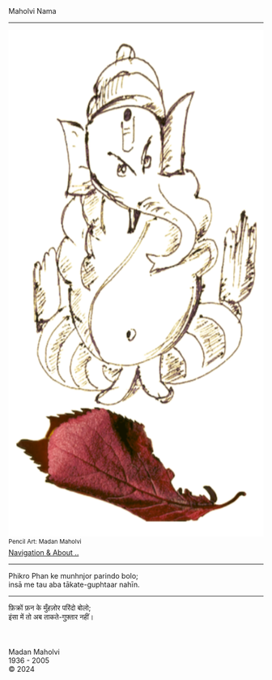 <div class="cover-huge">Maholvi Nama</div>

----

<div class="centered">
    <img src="./ganesa.png" alt="Shwet Ganesa" class="responsive"
    width = "1400"
    height = "1000" />
    
</div>
<div class="cover-small"><sup>Pencil Art: Madan Maholvi</sup></div>
<div class="cover-small">
  <div class="centered">
      <a href="./how.md">Navigation & About .. </a>
  </div>
</div>

<div class="cover-medium">
  <div class="centered">

</div>
</div>

---


<div class="cover-medium">
  <div class="centered">
  Phikro Phan ke munhnjor parindo bolo; <br>
  insā me tau aba tākate-guphtaar nahīn.<br>
  </div>
</div>

----

<div class="cover-medium">
  <div class="centered">
  फ़िक्रों फ़न के मुँहज़ोर परिंदो बोलो; <br>
  इंसा में तो अब ताकते-गुफ़्तार नहीं। <br>
  <br> 
  <br> 
  </div>
</div>
  <br>
<div class="cover-huge">Madan Maholvi</div>
<div class="cover-small">1936 - 2005</div>
<div class="cover-small">&copy; 2024</div>
